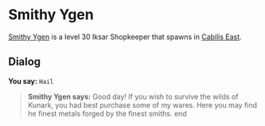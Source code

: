 # Smithy Ygen



[Smithy Ygen](/npc/106042) is a level 30 Iksar Shopkeeper that spawns in [Cabilis East](/zone/106).



## Dialog

**You say:** `Hail`



>**Smithy Ygen says:** Good day!  If you wish to survive the wilds of Kunark, you had best purchase some of my wares.  Here you may find he finest metals forged by the finest smiths.
end





